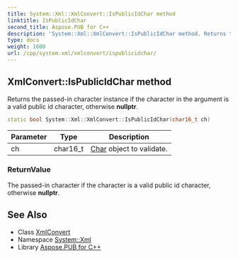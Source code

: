 ```yaml
---
title: System::Xml::XmlConvert::IsPublicIdChar method
linktitle: IsPublicIdChar
second_title: Aspose.PUB for C++
description: 'System::Xml::XmlConvert::IsPublicIdChar method. Returns the passed-in character instance if the character in the argument is a valid public id character, otherwise nullptr in C++.'
type: docs
weight: 1600
url: /cpp/system.xml/xmlconvert/ispublicidchar/
---
```

## XmlConvert::IsPublicIdChar method


Returns the passed-in character instance if the character in the argument is a valid public id character, otherwise **nullptr**.

```cpp
static bool System::Xml::XmlConvert::IsPublicIdChar(char16_t ch)
```


| Parameter | Type | Description |
| --- | --- | --- |
| ch | char16_t | [Char](../../../system/char/) object to validate. |

### ReturnValue

The passed-in character if the character is a valid public id character, otherwise **nullptr**.

## See Also

* Class [XmlConvert](../)
* Namespace [System::Xml](../../)
* Library [Aspose.PUB for C++](../../../)
